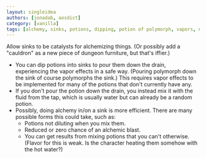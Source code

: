 ```yaml
---
layout: singleidea
authors: [jonadab, aosdict]
category: [vanilla]
tags: [alchemy, sinks, potions, dipping, potion of polymorph, vapors, new dungeon feature, former bigidea]
---
```

Allow sinks to be catalysts for alchemizing things. (Or possibly add a
"cauldron" as a new piece of dungeon furniture, but that's iffier.)
* You can dip potions into sinks to pour them down the drain, experiencing the
  vapor effects in a safe way. (Pouring polymorph down the sink of course
  polymorphs the sink.) This requires vapor effects to be implemented for many
  of the potions that don't currently have any.
* If you don't pour the potion down the drain, you instead mix it with the fluid
  from the tap, which is usually water but can already be a random potion.
* Possibly, doing alchemy in/on a sink is more efficient. There are many
  possible forms this could take, such as:
  * Potions not diluting when you mix them.
  * Reduced or zero chance of an alchemic blast.
  * You can get results from mixing potions that you can't otherwise. (Flavor
    for this is weak. Is the character heating them somehow with the hot water?)

